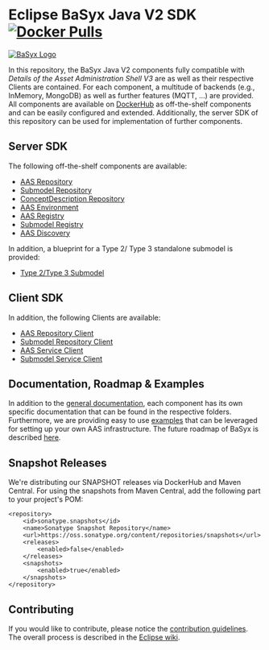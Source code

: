 # Eclipse BaSyx Java V2 SDK [![Docker Pulls](https://img.shields.io/docker/pulls/eclipsebasyx/aas-server?style=plastic)](https://hub.docker.com/search?q=eclipsebasyx)
[![BaSyx Logo](https://www.eclipse.org/basyx/img/basyxlogo.png)](https://www.eclipse.org/basyx/)
 
In this repository, the BaSyx Java V2 components fully compatible with *Details of the Asset Administration Shell V3* are as well as their respective Clients are contained. For each component, a multitude of backends (e.g., InMemory, MongoDB) as well as further features (MQTT, ...) are provided. All components are available on [DockerHub](https://hub.docker.com/search?q=eclipsebasyx) as off-the-shelf components and can be easily configured and extended. Additionally, the server SDK of this repository can be used for implementation of further components.

## Server SDK
The following off-the-shelf components are available:

* [AAS Repository](basyx.aasrepository)
* [Submodel Repository](basyx.submodelrepository)
* [ConceptDescription Repository](basyx.conceptdescriptionrepository)
* [AAS Environment](basyx.aasenvironment)
* [AAS Registry](basyx.aasregistry)
* [Submodel Registry](basyx.submodelregistry)
* [AAS Discovery](basyx.aasdiscoveryservice)

In addition, a blueprint for a Type 2/ Type 3 standalone submodel is provided:
* [Type 2/Type 3 Submodel](basyx.submodelservice)

## Client SDK
In addition, the following Clients are available:
* [AAS Repository Client](basyx.aasrepository/basyx.aasrepository-client)
* [Submodel Repository Client](basyx.submodelrepository/basyx.submodelrepository-client)
* [AAS Service Client](basyx.aasservice/basyx.aasservice-client)
* [Submodel Service Client](basyx.submodelservice/basyx.submodelservice-client)

## Documentation, Roadmap & Examples
In addition to the [general documentation](https://github.com/eclipse-basyx/basyx-java-server-sdk/tree/main/docs), each component has its own specific documentation that can be found in the respective folders. 
Furthermore, we are providing easy to use [examples](examples) that can be leveraged for setting up your own AAS infrastructure.
The future roadmap of BaSyx is described [here](https://github.com/eclipse-basyx/basyx-java-server-sdk/blob/main/docs/Roadmap.md).

## Snapshot Releases
We're distributing our SNAPSHOT releases via DockerHub and Maven Central. For using the snapshots from Maven Central, add the following part to your project's POM:

```
<repository>
	<id>sonatype.snapshots</id>
	<name>Sonatype Snapshot Repository</name>
	<url>https://oss.sonatype.org/content/repositories/snapshots</url>
	<releases>
		<enabled>false</enabled>
	</releases>
	<snapshots>
		<enabled>true</enabled>
	</snapshots>
</repository>
```

## Contributing

If you would like to contribute, please notice the [contribution guidelines](CONTRIBUTING.md). The overall process is described in the [Eclipse wiki](https://wiki.eclipse.org/BaSyx_/_Developer_/_Contributing).
